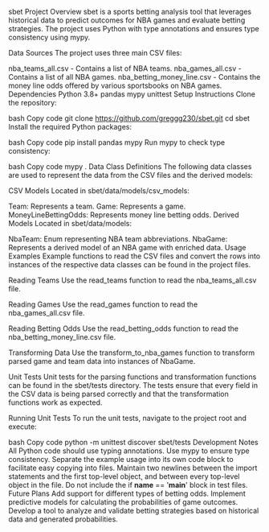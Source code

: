 sbet
Project Overview
sbet is a sports betting analysis tool that leverages historical data to predict outcomes for NBA games and evaluate betting strategies. The project uses Python with type annotations and ensures type consistency using mypy.

Data Sources
The project uses three main CSV files:

nba_teams_all.csv - Contains a list of NBA teams.
nba_games_all.csv - Contains a list of all NBA games.
nba_betting_money_line.csv - Contains the money line odds offered by various sportsbooks on NBA games.
Dependencies
Python 3.8+
pandas
mypy
unittest
Setup Instructions
Clone the repository:

bash
Copy code
git clone https://github.com/greggg230/sbet.git
cd sbet
Install the required Python packages:

bash
Copy code
pip install pandas mypy
Run mypy to check type consistency:

bash
Copy code
mypy .
Data Class Definitions
The following data classes are used to represent the data from the CSV files and the derived models:

CSV Models
Located in sbet/data/models/csv_models:

Team: Represents a team.
Game: Represents a game.
MoneyLineBettingOdds: Represents money line betting odds.
Derived Models
Located in sbet/data/models:

NbaTeam: Enum representing NBA team abbreviations.
NbaGame: Represents a derived model of an NBA game with enriched data.
Usage Examples
Example functions to read the CSV files and convert the rows into instances of the respective data classes can be found in the project files.

Reading Teams
Use the read_teams function to read the nba_teams_all.csv file.

Reading Games
Use the read_games function to read the nba_games_all.csv file.

Reading Betting Odds
Use the read_betting_odds function to read the nba_betting_money_line.csv file.

Transforming Data
Use the transform_to_nba_games function to transform parsed game and team data into instances of NbaGame.

Unit Tests
Unit tests for the parsing functions and transformation functions can be found in the sbet/tests directory. The tests ensure that every field in the CSV data is being parsed correctly and that the transformation functions work as expected.

Running Unit Tests
To run the unit tests, navigate to the project root and execute:

bash
Copy code
python -m unittest discover sbet/tests
Development Notes
All Python code should use typing annotations.
Use mypy to ensure type consistency.
Separate the example usage into its own code block to facilitate easy copying into files.
Maintain two newlines between the import statements and the first top-level object, and between every top-level object in the file.
Do not include the if __name__ == '__main__' block in test files.
Future Plans
Add support for different types of betting odds.
Implement predictive models for calculating the probabilities of game outcomes.
Develop a tool to analyze and validate betting strategies based on historical data and generated probabilities.